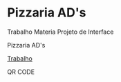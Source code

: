 # Pizzaria AD's
 Trabalho Materia Projeto de Interface 

<p>Pizzaria AD's </p><a href="TRABALHO FINAL 3/index.html">Trabalho</a>
<p>QR CODE <a href=""></a>